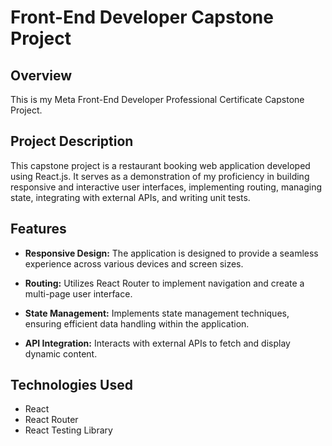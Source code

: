 # Front-End Developer Capstone Project

## Overview

This is my Meta Front-End Developer Professional Certificate Capstone Project.

## Project Description

This capstone project is a restaurant booking web application developed using React.js. It serves as a demonstration of my proficiency in building responsive and interactive user interfaces, implementing routing, managing state, integrating with external APIs, and writing unit tests.

## Features

- **Responsive Design:** The application is designed to provide a seamless experience across various devices and screen sizes.

- **Routing:** Utilizes React Router to implement navigation and create a multi-page user interface.

- **State Management:** Implements state management techniques, ensuring efficient data handling within the application.

- **API Integration:** Interacts with external APIs to fetch and display dynamic content.

## Technologies Used

- React
- React Router
- React Testing Library
